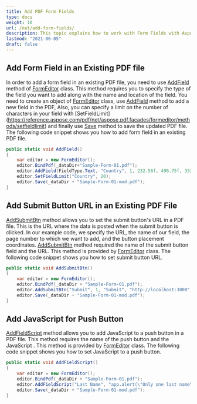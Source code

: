 ```yaml
---
title: Add PDF Form Fields
type: docs
weight: 10
url: /net/add-form-fields/
description: This topic explains how to work with Form Fields with Aspose.PDF Facades using FormEditor Class.
lastmod: "2021-06-05"
draft: false
---
```


## Add Form Field in an Existing PDF file

In order to add a form field in an existing PDF file, you need to use [AddField](https://reference.aspose.com/pdf/net/aspose.pdf.facades/formeditor/methods/addfield/index) method of [FormEditor](https://reference.aspose.com/pdf/net/aspose.pdf.facades/formeditor) class. This method requires you to specify the type of the field you want to add along with the name and location of the field. You need to create an object of [FormEditor](https://reference.aspose.com/pdf/net/aspose.pdf.facades/formeditor) class, use [AddField](https://reference.aspose.com/pdf/net/aspose.pdf.facades/formeditor/methods/addfield/index) method to add a new field in the PDF, Also, you can specify a limit on the number of characters in your field with [SetFieldLimit] (https://reference.aspose.com/pdf/net/aspose.pdf.facades/formeditor/methods/setfieldlimit) and finally use [Save](https://reference.aspose.com/pdf/net/aspose.pdf.facades/form/methods/save/index) method to save the updated PDF file. The following code snippet shows you how to add form field in an existing PDF file.

```csharp
public static void AddField()
{
    var editor = new FormEditor();
    editor.BindPdf(_dataDir+"Sample-Form-01.pdf");
    editor.AddField(FieldType.Text, "Country", 1, 232.56f, 496.75f, 352.28f, 514.03f);
    editor.SetFieldLimit("Country", 20);
    editor.Save(_dataDir + "Sample-Form-01-mod.pdf");
}
```

## Add Submit Button URL in an Existing PDF File 

[AddSubmitBtn](https://reference.aspose.com/pdf/net/aspose.pdf.facades/formeditor/methods/addsubmitbtn) method allows you to set the submit button's URL in a PDF file. This is the URL where the data is posted when the submit button is clicked. In our example code, we specify the URL, the name of our field, the page number to which we want to add, and the button placement coordinates.
[AddSubmitBtn](https://reference.aspose.com/pdf/net/aspose.pdf.facades/formeditor/methods/addsubmitbtn) method required the name of the submit button field and the URL. This method is provided by [FormEditor](https://reference.aspose.com/html/net/aspose.html.forms/formeditor) class. The following code snippet shows you how to set submit button URL.

```csharp
public static void AddSubmitBtn()
{
    var editor = new FormEditor();
    editor.BindPdf(_dataDir + "Sample-Form-01.pdf");
    editor.AddSubmitBtn("Submit", 1, "Submit", "http://localhost:3000", 232.56f, 466.75f, 352.28f, 484.03f);
    editor.Save(_dataDir + "Sample-Form-01-mod.pdf");
}
```

## Add JavaScript for Push Button

[AddFieldScript](https://reference.aspose.com/pdf/net/aspose.pdf.facades/formeditor/methods/addfieldscript) method allows you to add JavaScript to a push button in a PDF file. This method requires the name of the push button and the JavaScript . This method is provided by [FormEditor](https://reference.aspose.com/html/net/aspose.html.forms/formeditor) class. The following code snippet shows you how to set JavaScript to a push button.

```csharp
public static void AddFieldScript()
{
    var editor = new FormEditor();
    editor.BindPdf(_dataDir + "Sample-Form-01.pdf");
    editor.AddFieldScript("Last Name", "app.alert(\"Only one last name\",3);");
    editor.Save(_dataDir + "Sample-Form-01-mod.pdf");
}
```

